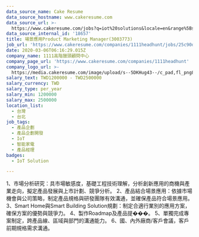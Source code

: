 ```yaml
---
data_source_name: Cake Resume
data_source_hostname: www.cakeresume.com
data_source_url: >-
  https://www.cakeresume.com/jobs?q=iot%20solutions&locale=en&range%5Bsalary_range%5D%5Bmin%5D=1000000
data_source_internal_id: '18657'
title: 場景應用Product Marketing Manager(3003773)
job_url: 'https://www.cakeresume.com/companies/1111headhunt/jobs/25c90d'
date: 2020-03-06T06:16:29.015Z
company_name: 1111高階獵頭顧問中心
company_page_url: 'https://www.cakeresume.com/companies/1111headhunt'
company_logo_url: >-
  https://media.cakeresume.com/image/upload/s--5DKHug43--/c_pad,fl_png8,h_200,w_200/v1531993906/jlp8g9p7p6bf58jc0zju.png
salary_text: TWD1200000 - TWD2500000
salary_currency: TWD
salary_type: per_year
salary_min: 1200000
salary_max: 2500000
location_list:
  - 台灣
  - 台北
job_tags:
  - 產品企劃
  - 產品企劃開發
  - IoT
  - 智能家電
  - 產品經理
badges:
  - IoT Solution

---
```


1、市場分析研究：具市場敏感度，基礎工程技術理解，分析創新應用的商機與產業走向，擬定產品發展與上市計劃、競爭分析。 2、產品結合場景應用：依據市場機會與公司策略，制定產品規格與研發團隊有效溝通，並確保產品符合場景應用。 3、Smart Home與Smart Building Solution規劃：制定合適行業別的應用方案，確保方案的優勢與競爭力。 4、製作Roadmap及產品提���。 5、單獨完成專案制定，跨產品線、區域與部門的溝通能力。 6、國、內外廠商/客戶會議，客戶前期規格需求溝通。